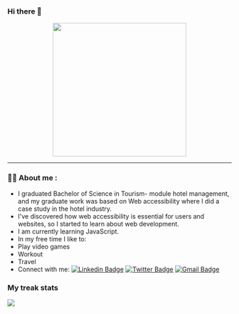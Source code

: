 ### Hi there 👋
<div id="header" align="center">
  <img src="https://media.giphy.com/media/5GqrzudeH7m7fKrUoc/giphy.gif" width="300"/>
</div>

---

### :woman_technologist: About me : 
- I graduated  Bachelor of Science in Tourism- module hotel management, and my graduate work was based on Web accessibility where I did a case study in the hotel industry. 
- I've discovered how web accessibility is essential for users and websites, so I started to learn about web development. 
- I am currently learning JavaScript.
- In my free time I like to: 
- Play video games
- Workout 
- Travel
- Connect with me:
 [![Linkedin Badge](https://img.shields.io/badge/-LinkedIn-blue?style=flat&logo=Linkedin&logoColor=white)](https://www.linkedin.com/in/svetlana-jokic-787432100/)
 [![Twitter Badge](https://img.shields.io/badge/-Twitter-blue?style=flat&logo=twitter&logoColor=white)](https://twitter.com/svetlanajokic)
 [![Gmail Badge](https://img.shields.io/badge/-Gmail-red?style=flat&logo=gmail&logoColor=white)](svetlanajokic95@gmail.com)


### My treak stats
<div> <img src="https://github-readme-streak-stats.herokuapp.com?user=Holllyyyy&theme=dracula"/> </div>
<!--
**Holllyyyy/Holllyyyy** is a ✨ _special_ ✨ repository because its `README.md` (this file) appears on your GitHub profile.

Here are some ideas to get you started:

- 🔭 I’m currently working on ...
- 🌱 I’m currently learning ...
- 👯 I’m looking to collaborate on ...
- 🤔 I’m looking for help with ...
- 💬 Ask me about ...
- 📫 How to reach me: ...
- 😄 Pronouns: ...
- ⚡ Fun fact: ...
-->
